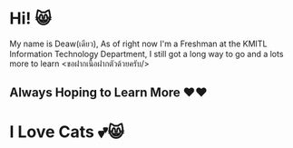 # Hi! 😸 
My name is Deaw(เดียว), As of right now I'm a Freshman at the KMITL Information Technology Department, I still got a long way to go and a lots more to learn <ขอฝากเนื้อฝากตัวด้วยครับ/>

## Always Hoping to Learn More ❤️❤️

# I Love Cats 💕😸
